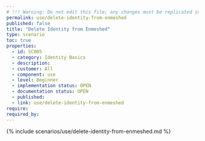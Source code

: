 ```yaml
---
# !!! Warning: Do not edit this file; any changes must be replicated in Excel !!!
permalink: use/delete-identity-from-enmeshed
published: false
title: "Delete Identity from Enmeshed"
type: scenario
toc: true
properties:
  - id: SC005
  - category: Identity Basics
  - description:
  - customer: All
  - component: use
  - level: Beginner
  - implementation status: OPEN
  - documentation status: OPEN
  - published:
  - link: use/delete-identity-from-enmeshed
require:
required_by:
---
```


{% include scenarios/use/delete-identity-from-enmeshed.md %}
